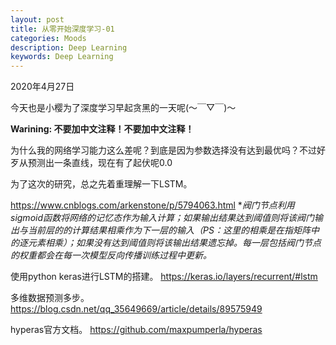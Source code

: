 ```yaml
---
layout: post
title: 从零开始深度学习-01
categories: Moods
description: Deep Learning
keywords: Deep Learning
---
```


2020年4月27日

<!--more-->

今天也是小樱为了深度学习早起贪黑的一天呢(～￣▽￣)～ 

**Warining: 不要加中文注释！不要加中文注释！**

为什么我的网络学习能力这么差呢？到底是因为参数选择没有达到最优吗？不过好歹从预测出一条直线，现在有了起伏呢0.0


为了这次的研究，总之先着重理解一下LSTM。

https://www.cnblogs.com/arkenstone/p/5794063.html
**阀门节点利用sigmoid函数将网络的记忆态作为输入计算；如果输出结果达到阈值则将该阀门输出与当前层的的计算结果相乘作为下一层的输入（PS：这里的相乘是在指矩阵中的逐元素相乘）；如果没有达到阈值则将该输出结果遗忘掉。每一层包括阀门节点的权重都会在每一次模型反向传播训练过程中更新。*

使用python keras进行LSTM的搭建。
https://keras.io/layers/recurrent/#lstm

多维数据预测多步。
https://blog.csdn.net/qq_35649669/article/details/89575949

hyperas官方文档。
https://github.com/maxpumperla/hyperas